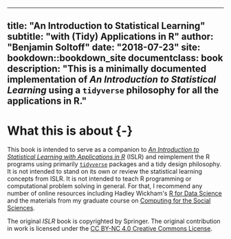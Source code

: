 
--- 
title: "An Introduction to Statistical Learning"
subtitle: "with (Tidy) Applications in R"
author: "Benjamin Soltoff"
date: "2018-07-23"
site: bookdown::bookdown_site
documentclass: book
description: "This is a minimally documented implementation of *An Introduction to Statistical Learning* using a `tidyverse` philosophy for all the applications in R."
---

# What this is about {-}

This book is intended to serve as a companion to [*An Introduction to Statistical Learning with Applications in R*](http://www-bcf.usc.edu/~gareth/ISL/) (ISLR) and reimplement the R programs using primarily [`tidyverse`](https://www.tidyverse.org/) packages and a tidy design philosophy. It is not intended to stand on its own or review the statistical learning concepts from ISLR. It is not intended to teach R programming or computational problem solving in general. For that, I recommend any number of online resources including Hadley Wickham's [R for Data Science](http://r4ds.had.co.nz/) and the materials from my graduate course on [Computing for the Social Sciences](https://cfss.uchicago.edu/).

The original *ISLR* book is copyrighted by Springer. The original contribution in work is licensed under the [CC BY-NC 4.0 Creative Commons License](http://creativecommons.org/licenses/by-nc/4.0/).
